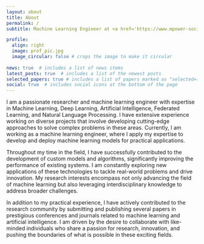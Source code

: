 ```yaml
---
layout: about
title: About
permalink: /
subtitle: Machine Learning Engineer at <a href='https://www.mpower-social.com/'>mPower Social Enterprises Ltd.</a>

profile:
  align: right
  image: prof_pic.jpg
  image_circular: false # crops the image to make it circular
  
news: true  # includes a list of news items
latest_posts: true  # includes a list of the newest posts
selected_papers: true # includes a list of papers marked as "selected={true}"
social: true  # includes social icons at the bottom of the page
---
```

I am a passionate researcher and machine learning engineer with expertise in Machine Learning, Deep Learning, Artificial Intelligence, Federated Learning, and Natural Language Processing. I have extensive experience working on diverse projects that involve developing cutting-edge approaches to solve complex problems in these areas. Currently, I am working as a machine learning engineer, where I apply my expertise to develop and deploy machine learning models for practical applications.

Throughout my time in the field, I have successfully contributed to the development of custom models and algorithms, significantly improving the performance of existing systems. I am constantly exploring new applications of these technologies to tackle real-world problems and drive innovation. My research interests encompass not only advancing the field of machine learning but also leveraging interdisciplinary knowledge to address broader challenges.

In addition to my practical experience, I have actively contributed to the research community by submitting and publishing several papers in prestigious conferences and journals related to machine learning and artificial intelligence. I am driven by the desire to collaborate with like-minded individuals who share a passion for research, innovation, and pushing the boundaries of what is possible in these exciting fields.
